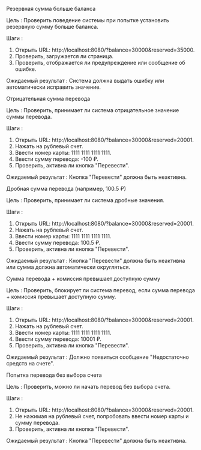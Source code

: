 ﻿Резервная сумма больше баланса

Цель : Проверить поведение системы при попытке установить резервную сумму больше баланса.

Шаги :

1) Открыть URL: http://localhost:8080/?balance=30000&reserved=35000.
1) Проверить, загружается ли страница.
1) Проверить, отображается ли предупреждение или сообщение об ошибке.

Ожидаемый результат : Система должна выдать ошибку или автоматически исправить значение.



Отрицательная сумма перевода

Цель : Проверить, принимает ли система отрицательное значение суммы перевода.

Шаги :

1) Открыть URL: http://localhost:8080/?balance=30000&reserved=20001.
1) Нажать на рублевый счет.
1) Ввести номер карты: 1111 1111 1111 1111.
1) Ввести сумму перевода: -100 ₽.
1) Проверить, активна ли кнопка "Перевести".

Ожидаемый результат : Кнопка "Перевести" должна быть неактивна.



Дробная сумма перевода (например, 100.5 ₽)

Цель : Проверить, принимает ли система дробные значения.

Шаги :

1) Открыть URL: http://localhost:8080/?balance=30000&reserved=20001.
1) Нажать на рублевый счет.
1) Ввести номер карты: 1111 1111 1111 1111.
1) Ввести сумму перевода: 100.5 ₽.
1) Проверить, активна ли кнопка "Перевести".

Ожидаемый результат : Кнопка "Перевести" должна быть неактивна или сумма должна автоматически округляться.



Сумма перевода + комиссия превышает доступную сумму

Цель : Проверить, блокирует ли система перевод, если сумма перевода + комиссия превышает доступную сумму.

Шаги :

1) Открыть URL: http://localhost:8080/?balance=30000&reserved=20001.
1) Нажать на рублевый счет.
1) Ввести номер карты: 1111 1111 1111 1111.
1) Ввести сумму перевода: 10001 ₽.
1) Проверить, активна ли кнопка "Перевести".

Ожидаемый результат : Должно появиться сообщение "Недостаточно средств на счете".



Попытка перевода без выбора счета

Цель : Проверить, можно ли начать перевод без выбора счета.

Шаги :

1) Открыть URL: http://localhost:8080/?balance=30000&reserved=20001.
1) Не нажимая на рублевый счет, попробовать ввести номер карты и сумму перевода.
1) Проверить, активна ли кнопка "Перевести".

Ожидаемый результат : Кнопка "Перевести" должна быть неактивна.

